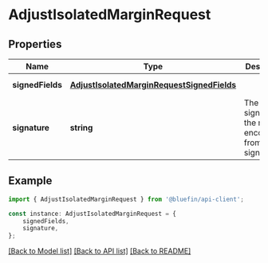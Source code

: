 # AdjustIsolatedMarginRequest


## Properties

Name | Type | Description | Notes
------------ | ------------- | ------------- | -------------
**signedFields** | [**AdjustIsolatedMarginRequestSignedFields**](AdjustIsolatedMarginRequestSignedFields.md) |  | [default to undefined]
**signature** | **string** | The signature of the request, encoded from the signedFields | [default to undefined]

## Example

```typescript
import { AdjustIsolatedMarginRequest } from '@bluefin/api-client';

const instance: AdjustIsolatedMarginRequest = {
    signedFields,
    signature,
};
```

[[Back to Model list]](../README.md#documentation-for-models) [[Back to API list]](../README.md#documentation-for-api-endpoints) [[Back to README]](../README.md)
